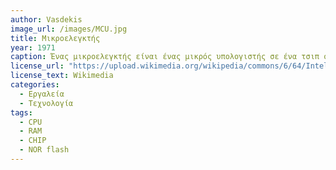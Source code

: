 ```yaml
---
author: Vasdekis
image_url: /images/MCU.jpg
title: Μικροελεγκτής
year: 1971 
caption: Ένας μικροελεγκτής είναι ένας μικρός υπολογιστής σε ένα τσιπ ολοκληρωμένου κυκλώματος VLSI . Ένας μικροελεγκτής περιέχει μία ή περισσότερες CPU  μαζί με μνήμη και προγραμματιζόμενα περιφερειακά εισόδου/εξόδου. Οι μικροελεγκτές έχουν σχεδιαστεί για ενσωματωμένες εφαρμογές, σε αντίθεση με τομικροεπεξεργαστές που χρησιμοποιούνται σε προσωπικούς υπολογιστές ή άλλες εφαρμογές γενικής χρήσης που αποτελούνται από διάφορα διακριτά τσιπ.
license_url: "https://upload.wikimedia.org/wikipedia/commons/6/64/Intel_8742_153056995.jpg" 
license_text: Wikimedia 
categories:
  - Εργαλεία
  - Τεχνολογία
tags:
  - CPU
  - RAM 
  - CHIP
  - NOR flash
---
```

